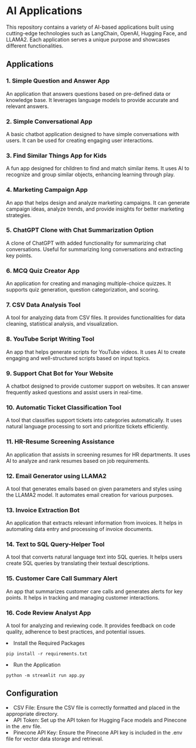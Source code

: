# AI Applications 
This repository contains a variety of AI-based applications built using cutting-edge technologies such as LangChain, OpenAI, Hugging Face, and LLAMA2. Each application serves a unique purpose and showcases different functionalities.

## Applications
### 1. Simple Question and Answer App
An application that answers questions based on pre-defined data or knowledge base. It leverages language models to provide accurate and relevant answers.

### 2. Simple Conversational App
A basic chatbot application designed to have simple conversations with users. It can be used for creating engaging user interactions.

### 3. Find Similar Things App for Kids
A fun app designed for children to find and match similar items. It uses AI to recognize and group similar objects, enhancing learning through play.

### 4. Marketing Campaign App
An app that helps design and analyze marketing campaigns. It can generate campaign ideas, analyze trends, and provide insights for better marketing strategies.

### 5. ChatGPT Clone with Chat Summarization Option
A clone of ChatGPT with added functionality for summarizing chat conversations. Useful for summarizing long conversations and extracting key points.

### 6. MCQ Quiz Creator App
An application for creating and managing multiple-choice quizzes. It supports quiz generation, question categorization, and scoring.

### 7. CSV Data Analysis Tool
A tool for analyzing data from CSV files. It provides functionalities for data cleaning, statistical analysis, and visualization.

### 8. YouTube Script Writing Tool
An app that helps generate scripts for YouTube videos. It uses AI to create engaging and well-structured scripts based on input topics.

### 9. Support Chat Bot for Your Website
A chatbot designed to provide customer support on websites. It can answer frequently asked questions and assist users in real-time.

### 10. Automatic Ticket Classification Tool
A tool that classifies support tickets into categories automatically. It uses natural language processing to sort and prioritize tickets efficiently.

### 11. HR-Resume Screening Assistance
An application that assists in screening resumes for HR departments. It uses AI to analyze and rank resumes based on job requirements.

### 12. Email Generator using LLAMA2
A tool that generates emails based on given parameters and styles using the LLAMA2 model. It automates email creation for various purposes.

### 13. Invoice Extraction Bot
An application that extracts relevant information from invoices. It helps in automating data entry and processing of invoice documents.

###  14. Text to SQL Query-Helper Tool
A tool that converts natural language text into SQL queries. It helps users create SQL queries by translating their textual descriptions.

### 15. Customer Care Call Summary Alert
An app that summarizes customer care calls and generates alerts for key points. It helps in tracking and managing customer interactions.

### 16. Code Review Analyst App
A tool for analyzing and reviewing code. It provides feedback on code quality, adherence to best practices, and potential issues.


<li>Install the Required Packages</li>

```
pip install -r requirements.txt
```

<li>Run the Application</li>

```
python -m streamlit run app.py
```

## Configuration
<li>CSV File: Ensure the CSV file is correctly formatted and placed in the appropriate directory.</li>
<li>API Token: Set up the API token for Hugging Face models and Pinecone in the .env file.</li>
<li>Pinecone API Key: Ensure the Pinecone API key is included in the .env file for vector data storage and retrieval.</li>

